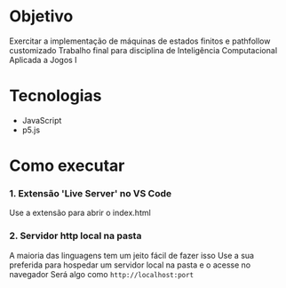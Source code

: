 # Objetivo
Exercitar a implementação de máquinas de estados finitos e pathfollow customizado
Trabalho final para disciplina de Inteligência Computacional Aplicada a Jogos I

# Tecnologias
- JavaScript
- p5.js

# Como executar
### 1. Extensão 'Live Server' no VS Code
Use a extensão para abrir o index.html

### 2. Servidor http local na pasta
A maioria das linguagens tem um jeito fácil de fazer isso
Use a sua preferida para hospedar um servidor local na pasta e o acesse no navegador
Será algo como `http://localhost:port`
